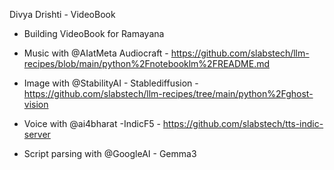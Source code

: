 Divya Drishti - VideoBook
 
- Building VideoBook for Ramayana

- Music  with @AIatMeta  Audiocraft - https://github.com/slabstech/llm-recipes/blob/main/python%2Fnotebooklm%2FREADME.md
- Image with @StabilityAI - Stablediffusion - https://github.com/slabstech/llm-recipes/tree/main/python%2Fghost-vision
- Voice with @ai4bharat -IndicF5 - https://github.com/slabstech/tts-indic-server
- Script parsing with @GoogleAI - Gemma3 

